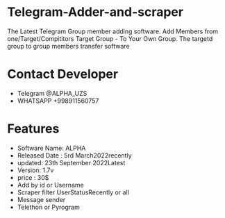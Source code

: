 # Telegram-Adder-and-scraper

The Latest Telegram Group member adding software. 
Add Members from one/Target/Compititors Target Group - To Your Own Group. 
The targetd group to group members transfer software

# Contact Developer

* Telegram @ALPHA_UZS
* WHATSAPP +998911560757

# Features

* Software Name: ALPHA
* Released Date : 5rd March2022recently 
* updated: 23th September 2022Latest 
* Version: 1.7v
* price : 30$ 
* Add by id or Username
* Scraper filter UserStatusRecently or all
* Message sender
* Telethon or Pyrogram
